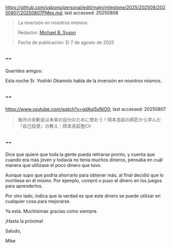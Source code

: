 https://github.com/usbong/personal/edit/main/milestone/2025/202508/20250807/20250807PMes.md; last accessed: 20250808

> La inversión en nosotros mismos

> Redactor: [Michael B. Syson](https://www.linkedin.com/in/michaelsyson/)

> Fecha de publicación: El 7 de agosto de 2025

## --

Queridos amigos:

Esta noche Sr. Yoshiki Okamoto habla de la inversión en nosotros mismos. 

## --

https://www.youtube.com/watch?v=gdAqi5sNiO0; last accessed: 20250807

> 毎月の余剰金は未来の自分のために使おう！岡本吉起の師匠から学んだ『自己投資』の教え｜岡本吉起塾Ch

## --

Dice que quiere que toda la gente pueda retirarse pronto, y cuenta que cuando era más jóven y todavía no tenía muchos dineros, pensaba en cuál manera que utilizase el poco dinero que tuvo. 

Aunque supo que podría ahorrarlo para obtener más, al final decidió que lo invirtiese en él mismo. Por ejemplo, compró o puso el dinero en los juegos para aprenderlos. 

Por otro lado, indica que la verdad es que este dinero se puede utilizar en cualquier cosa para mejorarse.

Ya está. Muchísimas gracias como siempre.

¡Hasta la próxima!

Saludo,

Mike